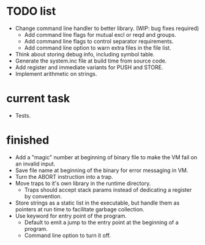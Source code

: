 # TODO list

- Change command line handler to better library. (WIP: bug fixes required)
  - Add command line flags for mutual excl or reqd and groups.
  - Add command line flags to control separator requirements.
  - Add command line option to warn extra files in the file list.
- Think about storing debug info, including symbol table.
- Generate the system.inc file at build time from source code.
- Add register and immediate variants for PUSH and STORE.
- Implement arithmetic on strings.

# current task
- Tests.

# finished
- Add a "magic" number at beginning of binary file to make the VM fail on an invalid input.
- Save file name at beginning of the binary for error messaging in VM.
- Turn the ABORT instruction into a trap.
- Move traps to it's own library in the runtime directory.
  - Traps should accept stack params instead of dedicating a register by
    convention.
- Store strings as a static list in the executable, but handle them as pointers
  at run time to facilitate garbage collection.
- Use keyword for entry point of the program.
  - Default to emit a jump to the entry point at the beginning of a program.
  - Command line option to turn it off.
